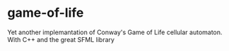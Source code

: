 # game-of-life
Yet another implemantation of Conway's Game of Life cellular automaton. With C++ and the great SFML library
